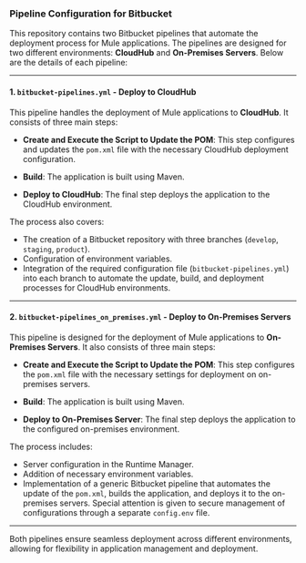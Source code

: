 ### Pipeline Configuration for Bitbucket

This repository contains two Bitbucket pipelines that automate the deployment process for Mule applications. The pipelines are designed for two different environments: **CloudHub** and **On-Premises Servers**. Below are the details of each pipeline:

---

#### 1. `bitbucket-pipelines.yml` - Deploy to CloudHub

This pipeline handles the deployment of Mule applications to **CloudHub**. It consists of three main steps:

- **Create and Execute the Script to Update the POM**: This step configures and updates the `pom.xml` file with the necessary CloudHub deployment configuration.
  
- **Build**: The application is built using Maven.

- **Deploy to CloudHub**: The final step deploys the application to the CloudHub environment.

The process also covers:
- The creation of a Bitbucket repository with three branches (`develop`, `staging`, `product`).
- Configuration of environment variables.
- Integration of the required configuration file (`bitbucket-pipelines.yml`) into each branch to automate the update, build, and deployment processes for CloudHub environments.

---

#### 2. `bitbucket-pipelines_on_premises.yml` - Deploy to On-Premises Servers

This pipeline is designed for the deployment of Mule applications to **On-Premises Servers**. It also consists of three main steps:

- **Create and Execute the Script to Update the POM**: This step configures the `pom.xml` file with the necessary settings for deployment on on-premises servers.

- **Build**: The application is built using Maven.

- **Deploy to On-Premises Server**: The final step deploys the application to the configured on-premises environment.

The process includes:
- Server configuration in the Runtime Manager.
- Addition of necessary environment variables.
- Implementation of a generic Bitbucket pipeline that automates the update of the `pom.xml`, builds the application, and deploys it to the on-premises servers. Special attention is given to secure management of configurations through a separate `config.env` file.

---

Both pipelines ensure seamless deployment across different environments, allowing for flexibility in application management and deployment.
